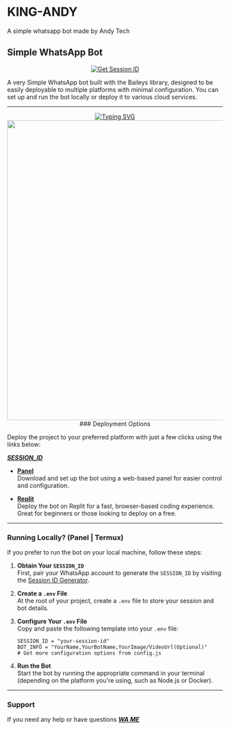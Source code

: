 # KING-ANDY
A simple whatsapp bot made by Andy Tech
## Simple WhatsApp Bot

<p align="center">
  <a href="https://fx-session.vercel.app/">
    <img src="https://img.shields.io/badge/Get%20Session%20ID-000?style=for-the-badge&logo=server&logoColor=white" alt="Get Session ID"/>
  </a>
</p>

A very Simple WhatsApp bot built with the Baileys library, designed to be easily deployable to multiple platforms with minimal configuration. You can set up and run the bot locally or deploy it to various cloud services.

---

<p align="center">
<a href="https://git.io/typing-svg"><img src="https://readme-typing-svg.demolab.com?font=Fira+Code&weight=700&size=33&pause=1000&color=5513F7&width=435&lines=KING ANDY+MD+WHATSAPP+BOT" alt="Typing SVG" /></a>
<img src="https://telegra.ph/file/44ff060a7b96ff6c0a42a.jpg"  width="700px">
### Deployment Options

Deploy the project to your preferred platform with just a few clicks using the links below:

***[SESSION_ID](https://test-1-1m94.onrender.com/pair)***
- **[Panel](https://github.com/FXastro/fxop-md/releases/)**  
  Download and set up the bot using a web-based panel for easier control and configuration.

- **[Replit](https://replit.com/~)**  
  Deploy the bot on Replit for a fast, browser-based coding experience. Great for beginners or those looking to deploy on a free.

---

### Running Locally? (Panel | Termux)

If you prefer to run the bot on your local machine, follow these steps:

1. **Obtain Your `SESSION_ID`**  
   First, pair your WhatsApp account to generate the `SESSION_ID` by visiting the [Session ID Generator](https://fx-session.vercel.app/).

2. **Create a `.env` File**  
   At the root of your project, create a `.env` file to store your session and bot details.

3. **Configure Your `.env` File**  
   Copy and paste the following template into your `.env` file:

   ```env
   SESSION_ID = "your-session-id"
   BOT_INFO = "YourName,YourBotName,YourImage/VideoUrl(Optional)"
   # Get more configuration options from config.js
   ```

4. **Run the Bot**  
   Start the bot by running the appropriate command in your terminal (depending on the platform you're using, such as Node.js or Docker).

---

### Support

If you need any help or have questions 
***[WA ME](+256701583113)***
